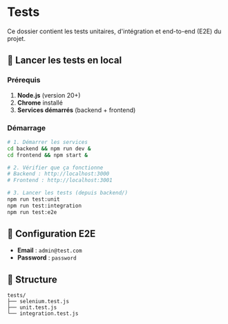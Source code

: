 # Tests

Ce dossier contient les tests unitaires, d'intégration et end-to-end (E2E) du projet.

## 🚀 Lancer les tests en local

### Prérequis

1. **Node.js** (version 20+)
2. **Chrome** installé
3. **Services démarrés** (backend + frontend)

### Démarrage

```bash
# 1. Démarrer les services
cd backend && npm run dev &
cd frontend && npm start &

# 2. Vérifier que ça fonctionne
# Backend : http://localhost:3000
# Frontend : http://localhost:3001

# 3. Lancer les tests (depuis backend/)
npm run test:unit
npm run test:integration
npm run test:e2e
```

## 🔧 Configuration E2E

- **Email** : `admin@test.com` 
- **Password** : `password`


## 📁 Structure

```
tests/
├── selenium.test.js    
├── unit.test.js
└── integration.test.js
```